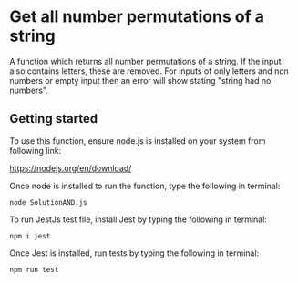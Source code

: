 # Get all number permutations of a string

A function which returns all number permutations of a string. If the input also contains letters, these are removed. For inputs of only letters and non numbers or empty input then an error will show stating "string had no numbers".

## Getting started

To use this function, ensure node.js is installed on your system from following link:

https://nodejs.org/en/download/

Once node is installed to run the function, type the following in terminal:

```
node SolutionAND.js
```

To run JestJs test file, install Jest by typing the following in terminal:

```
npm i jest
```

Once Jest is installed, run tests by typing the following in terminal:

```
npm run test
```
